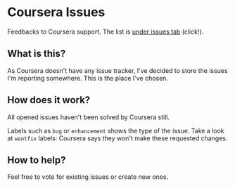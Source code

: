 # Coursera Issues
Feedbacks to Coursera support. The list is [under issues tab](https://github.com/SerVB/coursera-issues/issues) (click!).

## What is this?
As Coursera doesn't have any issue tracker, I've decided to store the issues I'm reporting somewhere. This is the place I've chosen.

## How does it work?
All opened issues haven't been solved by Coursera still.

Labels such as `bug` or `enhancement` shows the type of the issue. Take a look at `wontfix` labels: Coursera says they won't make these requested changes.

## How to help?
Feel free to vote for existing issues or create new ones.
